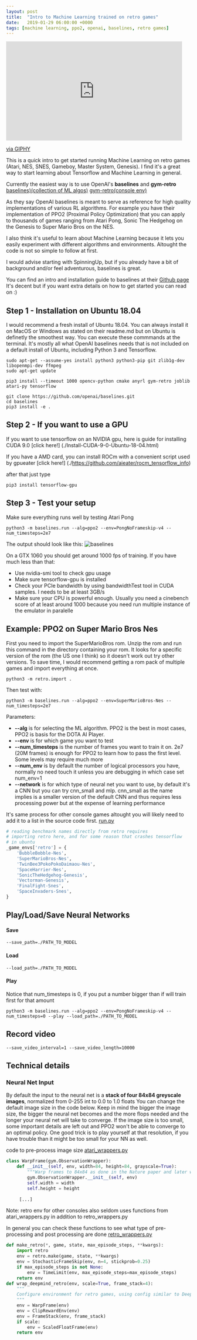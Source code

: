 ```yaml
---
layout: post
title:  "Intro to Machine Learning trained on retro games"
date:   2019-01-29 06:00:00 +0000
tags: [machine learning, ppo2, openai, baselines, retro games]
---
```


<iframe src="https://giphy.com/embed/bNxVIHYVWlxWo" width="480" height="270" frameBorder="0" class="giphy-embed" allowFullScreen></iframe><p><a href="https://giphy.com/gifs/super-mario-bros-bNxVIHYVWlxWo">via GIPHY</a></p>

This is a quick intro to get started running Machine Learning on retro games (Atari, NES, SNES, Gameboy, Master System, Genesis). I find it's a great way to start learning about Tensorflow and Machine Learning in general.

Currently the easiest way is to use OpenAI's **baselines** and **gym-retro**
[baselines)(collection of ML algos)](https://github.com/openai/baselines)
[gym-retro(console env)](https://github.com/openai/baselines)

As they say OpenAI baselines is meant to serve as reference for high quality implementations of various RL algorithms.
For example you have their implementation of PPO2 (Proximal Policy Optimization) that you can apply to thousands of games ranging from Atari Pong, Sonic The Hedgehog on the Genesis to Super Mario Bros on the NES.

I also think it's useful to learn about Machine Learning because it lets you easily experiment with different algorithms and environments. Altought the code is not so simple to follow at first.

I would advise starting with SpinningUp, but if you already have a bit of background and/or feel adventurous, baselines is great.

You can find an intro and installation guide to baselines at their [Github page](https://github.com/openai/baselines)
It's decent but if you want extra details on how to get started you can read on :)


## Step 1 - Installation on Ubuntu 18.04
I would recommend a fresh install of Ubuntu 18.04. You can always install it on MacOS or Windows as stated on their readme.md but on Ubuntu is definetly the smoothest way.
You can execute these commmands at the terminal. It's mostly all what OpenAI baselines needs that is not included on a default install of Ubuntu, including Python 3 and Tensorflow.

```shell
sudo apt-get --assume-yes install python3 python3-pip git zlib1g-dev libopenmpi-dev ffmpeg
sudo apt-get update

pip3 install --timeout 1000 opencv-python cmake anyrl gym-retro joblib atari-py tensorflow

git clone https://github.com/openai/baselines.git
cd baselines
pip3 install -e .
```

## Step 2 - If you want to use a GPU
If you want to use tensorflow on an NVIDIA gpu, here is guide for installing CUDA 9.0
[click here!] (./Install-CUDA-9-0-Ubuntu-18-04.html)

If you have a AMD card, you can install ROCm with a convenient script used by gpueater
[click here!] (./https://github.com/aieater/rocm_tensorflow_info)

after that just type
```shell
pip3 install tensorflow-gpu
```


## Step 3 - Test your setup
Make sure everything runs well by testing Atari Pong
``` shell
python3 -m baselines.run --alg=ppo2 --env=PongNoFrameskip-v4 --num_timesteps=2e7
```

The output should look like this:
![baselines](/assets/p106/baselines.png)


On a GTX 1060 you should get around 1000 fps of training. If you have much less than that:
*	Use nvidia-smi tool to check gpu usage
*	Make sure tensorflow-gpu is installed
*	Check your PCIe bandwidth by using bandwidthTest tool in CUDA samples. I needs to be at least 3GB/s
*	Make sure your CPU is powerful enough. Usually you need a cinebench score of at least around 1000 because you need run multiple instance of the emulator in paralelle


## Example: PPO2 on Super Mario Bros Nes

First you need to import the SuperMarioBros rom.
Unzip the rom and run this command in the directory containing your rom.
It looks for a specific version of the rom (the US one I think) so it doesn't work out try other versions.
To save time, I would recommend getting a rom pack of multiple games and import everything at once.
```shell
python3 -m retro.import .
```

Then test with:
```shell
python3 -m baselines.run --alg=ppo2 --env=SuperMarioBros-Nes --num_timesteps=2e7
```

Parameters:
*	**--alg** is for selecting the ML algorithm. PPO2 is the best in most cases, PPO2 is basis for the DOTA AI Player.
*	**--env** is for which game you want to test
*	**--num_timesteps** is the number of frames you want to train it on. 2e7 (20M frames) is enough for PPO2 to learn how to pass the first level. Some levels may require much more
*	**--num_env** is by default the number of logical processors you have, normally no need touch it unless you are debugging in which case set num_env=1
*	**--network** is for which type of neural net you want to use, by default it's a CNN but you can try cnn_small and mlp. cnn_small as the name implies is a smaller version of the default CNN and thus requires less processing power but at the expense of learning performance

It's same process for other console games altought you will likely need to add it to a list in the source code first.
[run.py](https://github.com/openai/baselines/blob/master/baselines/run.py)
```python
# reading benchmark names directly from retro requires
# importing retro here, and for some reason that crashes tensorflow
# in ubuntu
_game_envs['retro'] = {
    'BubbleBobble-Nes',
    'SuperMarioBros-Nes',
    'TwinBee3PokoPokoDaimaou-Nes',
    'SpaceHarrier-Nes',
    'SonicTheHedgehog-Genesis',
    'Vectorman-Genesis',
    'FinalFight-Snes',
    'SpaceInvaders-Snes',
}
```
## Play/Load/Save Neural Networks


#### Save
``` shell
--save_path=./PATH_TO_MODEL
```
#### Load
``` shell
--load_path=./PATH_TO_MODEL
```
#### Play
Notice that num_timesteps is 0, if you put a number bigger than if will train first for that amount
``` shell
python3 -m baselines.run --alg=ppo2 --env=PongNoFrameskip-v4 --num_timesteps=0 --play --load_path=./PATH_TO_MODEL
```

## Record video
``` shell
--save_video_interval=1 --save_video_length=10000
```

## Technical details

### Neural Net Input
By default the input to the neural net is a **stack of four 84x84 greyscale images**, normalized from 0-255 int to 0.0 to 1.0 floats
You can change the default image size in the code below. Keep in mind the bigger the image size, the bigger the neural net becomes and the more flops needed and the longer your neural net will take to converge. If the image size is too small, some important details are left out and PPO2 won't be able to converge to an optimal policy. One good trick is to play yourself at that resolution, if you have trouble than it might be too small for your NN as well.


code to pre-process image size
[atari_wrappers.py](https://github.com/openai/baselines/blob/master/baselines/common/atari_wrappers.py)
```python
class WarpFrame(gym.ObservationWrapper):
    def __init__(self, env, width=84, height=84, grayscale=True):
        """Warp frames to 84x84 as done in the Nature paper and later work."""
        gym.ObservationWrapper.__init__(self, env)
        self.width = width
        self.height = height
     
     [...]
```
Note: retro env for other consoles also seldom uses functions from atari_wrappers.py in addition to retro_wrappers.py

In general you can check these functions to see what type of pre-processing and post processing are done
[retro_wrappers.py](https://github.com/openai/baselines/blob/master/baselines/common/retro_wrappers.py)
```python
def make_retro(*, game, state, max_episode_steps, **kwargs):
    import retro
    env = retro.make(game, state, **kwargs)
    env = StochasticFrameSkip(env, n=4, stickprob=0.25)
    if max_episode_steps is not None:
        env = TimeLimit(env, max_episode_steps=max_episode_steps)
    return env
def wrap_deepmind_retro(env, scale=True, frame_stack=4):
    """
    Configure environment for retro games, using config similar to DeepMind-style Atari in wrap_deepmind
    """
    env = WarpFrame(env)
    env = ClipRewardEnv(env)
    env = FrameStack(env, frame_stack)
    if scale:
        env = ScaledFloatFrame(env)
    return env
```